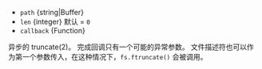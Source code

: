 <!-- YAML
added: v0.8.6
changes:
  - version: v7.0.0
    pr-url: https://github.com/nodejs/node/pull/7897
    description: The `callback` parameter is no longer optional. Not passing
                 it will emit a deprecation warning.
-->

* `path` {string|Buffer}
* `len` {integer} 默认 = `0`
* `callback` {Function}

异步的 truncate(2)。
完成回调只有一个可能的异常参数。
文件描述符也可以作为第一个参数传入，在这种情况下，`fs.ftruncate()` 会被调用。

